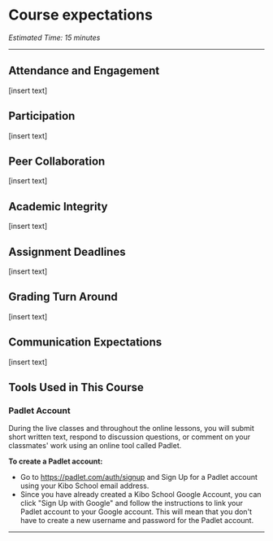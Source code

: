 # Course expectations

*Estimated Time: 15 minutes*

---

## Attendance and Engagement
[insert text]


## Participation
[insert text]


## Peer Collaboration
[insert text]


## Academic Integrity
[insert text]


## Assignment Deadlines
[insert text]


## Grading Turn Around 
[insert text]


## Communication Expectations
[insert text]


## Tools Used in This Course

### Padlet Account

<aside>
During the live classes and throughout the online lessons, you will submit short written text, respond to discussion questions, or comment on your classmates' work using an online tool called Padlet.

</aside>

**To create a Padlet account:**

- Go to https://padlet.com/auth/signup and Sign Up for a Padlet account using your Kibo School email address.
- Since you have already created a Kibo School Google Account, you can click "Sign Up with Google" and follow the instructions to link your Padlet account to your Google account. This will mean that you don't have to create a new username and password for the Padlet account.

---
